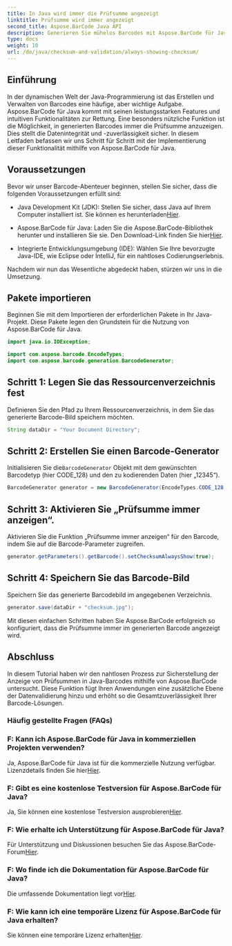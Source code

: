 ```yaml
---
title: In Java wird immer die Prüfsumme angezeigt
linktitle: Prüfsumme wird immer angezeigt
second_title: Aspose.BarCode Java API
description: Generieren Sie mühelos Barcodes mit Aspose.BarCode für Java. Erfahren Sie in dieser Schritt-für-Schritt-Anleitung, wie Sie Prüfsummen für eine verbesserte Datenintegrität immer anzeigen.
type: docs
weight: 10
url: /de/java/checksum-and-validation/always-showing-checksum/
---
```


## Einführung

In der dynamischen Welt der Java-Programmierung ist das Erstellen und Verwalten von Barcodes eine häufige, aber wichtige Aufgabe. Aspose.BarCode für Java kommt mit seinen leistungsstarken Features und intuitiven Funktionalitäten zur Rettung. Eine besonders nützliche Funktion ist die Möglichkeit, in generierten Barcodes immer die Prüfsumme anzuzeigen. Dies stellt die Datenintegrität und -zuverlässigkeit sicher. In diesem Leitfaden befassen wir uns Schritt für Schritt mit der Implementierung dieser Funktionalität mithilfe von Aspose.BarCode für Java.

## Voraussetzungen

Bevor wir unser Barcode-Abenteuer beginnen, stellen Sie sicher, dass die folgenden Voraussetzungen erfüllt sind:

-  Java Development Kit (JDK): Stellen Sie sicher, dass Java auf Ihrem Computer installiert ist. Sie können es herunterladen[Hier](https://www.oracle.com/java/technologies/javase-downloads.html).

- Aspose.BarCode für Java: Laden Sie die Aspose.BarCode-Bibliothek herunter und installieren Sie sie. Den Download-Link finden Sie hier[Hier](https://releases.aspose.com/barcode/java/).

- Integrierte Entwicklungsumgebung (IDE): Wählen Sie Ihre bevorzugte Java-IDE, wie Eclipse oder IntelliJ, für ein nahtloses Codierungserlebnis.

Nachdem wir nun das Wesentliche abgedeckt haben, stürzen wir uns in die Umsetzung.

## Pakete importieren

Beginnen Sie mit dem Importieren der erforderlichen Pakete in Ihr Java-Projekt. Diese Pakete legen den Grundstein für die Nutzung von Aspose.BarCode für Java.

```java
import java.io.IOException;

import com.aspose.barcode.EncodeTypes;
import com.aspose.barcode.generation.BarcodeGenerator;
```

## Schritt 1: Legen Sie das Ressourcenverzeichnis fest

Definieren Sie den Pfad zu Ihrem Ressourcenverzeichnis, in dem Sie das generierte Barcode-Bild speichern möchten.

```java
String dataDir = "Your Document Directory";
```

## Schritt 2: Erstellen Sie einen Barcode-Generator

 Initialisieren Sie die`BarcodeGenerator` Objekt mit dem gewünschten Barcodetyp (hier CODE_128) und den zu kodierenden Daten (hier „12345“).

```java
BarcodeGenerator generator = new BarcodeGenerator(EncodeTypes.CODE_128, "12345");
```

## Schritt 3: Aktivieren Sie „Prüfsumme immer anzeigen“.

Aktivieren Sie die Funktion „Prüfsumme immer anzeigen“ für den Barcode, indem Sie auf die Barcode-Parameter zugreifen.

```java
generator.getParameters().getBarcode().setChecksumAlwaysShow(true);
```

## Schritt 4: Speichern Sie das Barcode-Bild

Speichern Sie das generierte Barcodebild im angegebenen Verzeichnis.

```java
generator.save(dataDir + "checksum.jpg");
```

Mit diesen einfachen Schritten haben Sie Aspose.BarCode erfolgreich so konfiguriert, dass die Prüfsumme immer im generierten Barcode angezeigt wird.

## Abschluss

In diesem Tutorial haben wir den nahtlosen Prozess zur Sicherstellung der Anzeige von Prüfsummen in Java-Barcodes mithilfe von Aspose.BarCode untersucht. Diese Funktion fügt Ihren Anwendungen eine zusätzliche Ebene der Datenvalidierung hinzu und erhöht so die Gesamtzuverlässigkeit Ihrer Barcode-Lösungen.

### Häufig gestellte Fragen (FAQs)

### F: Kann ich Aspose.BarCode für Java in kommerziellen Projekten verwenden?
 Ja, Aspose.BarCode für Java ist für die kommerzielle Nutzung verfügbar. Lizenzdetails finden Sie hier[Hier](https://purchase.aspose.com/buy).

### F: Gibt es eine kostenlose Testversion für Aspose.BarCode für Java?
 Ja, Sie können eine kostenlose Testversion ausprobieren[Hier](https://releases.aspose.com/).

### F: Wie erhalte ich Unterstützung für Aspose.BarCode für Java?
 Für Unterstützung und Diskussionen besuchen Sie das Aspose.BarCode-Forum[Hier](https://forum.aspose.com/c/barcode/13).

### F: Wo finde ich die Dokumentation für Aspose.BarCode für Java?
 Die umfassende Dokumentation liegt vor[Hier](https://reference.aspose.com/barcode/java/).

### F: Wie kann ich eine temporäre Lizenz für Aspose.BarCode für Java erhalten?
 Sie können eine temporäre Lizenz erhalten[Hier](https://purchase.aspose.com/temporary-license/).

